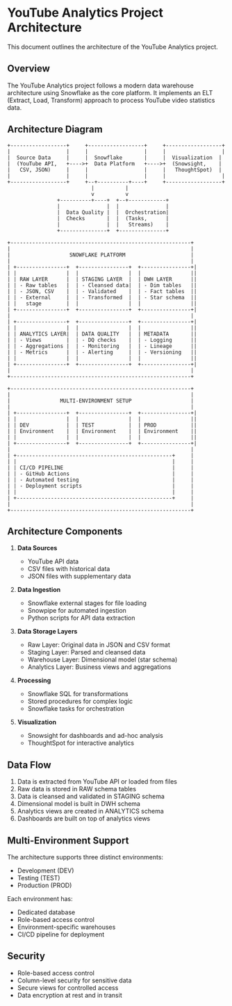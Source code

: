 # YouTube Analytics Project Architecture

This document outlines the architecture of the YouTube Analytics project.

## Overview

The YouTube Analytics project follows a modern data warehouse architecture using Snowflake as the core platform. It implements an ELT (Extract, Load, Transform) approach to process YouTube video statistics data.

## Architecture Diagram

```
+------------------+     +------------------+     +------------------+
|                  |     |                  |     |                  |
|  Source Data     |     |  Snowflake       |     |  Visualization  |
|  (YouTube API,   +---->+  Data Platform   +---->+  (Snowsight,    |
|   CSV, JSON)     |     |                  |     |   ThoughtSpot)  |
|                  |     |                  |     |                  |
+------------------+     +--+----------+----+     +------------------+
                           |          |
                           v          v
                +----------+----+  +--+------------+
                |               |  |               |
                |  Data Quality |  |  Orchestration|
                |  Checks       |  |  (Tasks,      |
                |               |  |   Streams)    |
                +---------------+  +---------------+

+----------------------------------------------------------+
|                                                          |
|                   SNOWFLAKE PLATFORM                     |
|                                                          |
| +----------------+  +----------------+  +----------------+|
| |                |  |                |  |                ||
| | RAW LAYER      |  | STAGING LAYER  |  | DWH LAYER      ||
| | - Raw tables   |  | - Cleansed data|  | - Dim tables   ||
| | - JSON, CSV    |  | - Validated    |  | - Fact tables  ||
| | - External     |  | - Transformed  |  | - Star schema  ||
| |   stage        |  |                |  |                ||
| +----------------+  +----------------+  +----------------+|
|                                                          |
| +----------------+  +----------------+  +----------------+|
| |                |  |                |  |                ||
| | ANALYTICS LAYER|  | DATA QUALITY   |  | METADATA       ||
| | - Views        |  | - DQ checks    |  | - Logging      ||
| | - Aggregations |  | - Monitoring   |  | - Lineage      ||
| | - Metrics      |  | - Alerting     |  | - Versioning   ||
| |                |  |                |  |                ||
| +----------------+  +----------------+  +----------------+|
|                                                          |
+----------------------------------------------------------+

+----------------------------------------------------------+
|                                                          |
|                MULTI-ENVIRONMENT SETUP                   |
|                                                          |
| +----------------+  +----------------+  +----------------+|
| |                |  |                |  |                ||
| | DEV            |  | TEST           |  | PROD           ||
| | Environment    |  | Environment    |  | Environment    ||
| |                |  |                |  |                ||
| +----------------+  +----------------+  +----------------+|
|                                                          |
| +--------------------------------------------------+     |
| |                                                  |     |
| | CI/CD PIPELINE                                   |     |
| | - GitHub Actions                                 |     |
| | - Automated testing                              |     |
| | - Deployment scripts                             |     |
| |                                                  |     |
| +--------------------------------------------------+     |
|                                                          |
+----------------------------------------------------------+
```

## Architecture Components

1. **Data Sources**
   - YouTube API data
   - CSV files with historical data
   - JSON files with supplementary data

2. **Data Ingestion**
   - Snowflake external stages for file loading
   - Snowpipe for automated ingestion
   - Python scripts for API data extraction

3. **Data Storage Layers**
   - Raw Layer: Original data in JSON and CSV format
   - Staging Layer: Parsed and cleansed data
   - Warehouse Layer: Dimensional model (star schema)
   - Analytics Layer: Business views and aggregations

4. **Processing**
   - Snowflake SQL for transformations
   - Stored procedures for complex logic
   - Snowflake tasks for orchestration

5. **Visualization**
   - Snowsight for dashboards and ad-hoc analysis
   - ThoughtSpot for interactive analytics

## Data Flow

1. Data is extracted from YouTube API or loaded from files
2. Raw data is stored in RAW schema tables
3. Data is cleansed and validated in STAGING schema
4. Dimensional model is built in DWH schema
5. Analytics views are created in ANALYTICS schema
6. Dashboards are built on top of analytics views

## Multi-Environment Support

The architecture supports three distinct environments:
- Development (DEV)
- Testing (TEST)
- Production (PROD)

Each environment has:
- Dedicated database
- Role-based access control
- Environment-specific warehouses
- CI/CD pipeline for deployment

## Security

- Role-based access control
- Column-level security for sensitive data
- Secure views for controlled access
- Data encryption at rest and in transit
